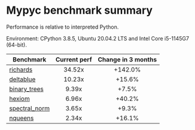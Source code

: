 # Mypyc benchmark summary

Performance is relative to interpreted Python.

Environment: CPython 3.8.5, Ubuntu 20.04.2 LTS and Intel Core i5-1145G7 (64-bit).

| Benchmark | Current perf | Change in 3 months |
| --- | :---: | :---: |
| [richards](benchmarks/richards.md) | 34.52x | +142.0% |
| [deltablue](benchmarks/deltablue.md) | 10.23x | +15.6% |
| [binary_trees](benchmarks/binary_trees.md) | 9.39x | +7.5% |
| [hexiom](benchmarks/hexiom.md) | 6.96x | +40.2% |
| [spectral_norm](benchmarks/spectral_norm.md) | 3.65x | +9.3% |
| [nqueens](benchmarks/nqueens.md) | 2.34x | +16.1% |
